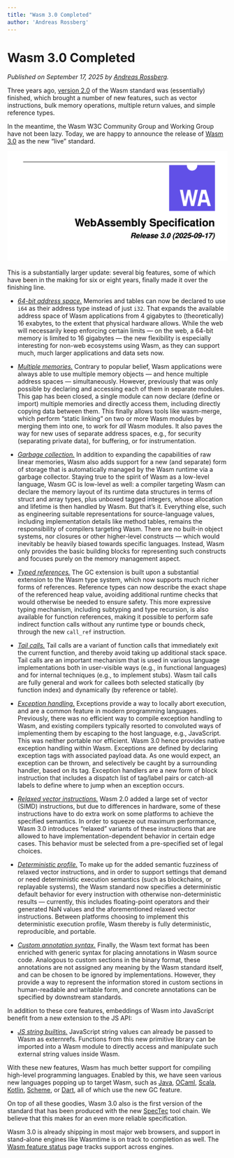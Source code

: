 ```yaml
---
title: "Wasm 3.0 Completed"
author: 'Andreas Rossberg'
---
```


# Wasm 3.0 Completed

_Published on September 17, 2025 by [Andreas Rossberg](https://github.com/rossberg)._

Three years ago, [version 2.0](https://webassembly.org/news/2025-03-20-wasm-2.0/) of the Wasm standard was (essentially) finished, which brought a number of new features, such as vector instructions, bulk memory operations, multiple return values, and simple reference types.

In the meantime, the Wasm W3C Community Group and Working Group have not been lazy. Today, we are happy to announce the release of [Wasm 3.0](https://webassembly.github.io/spec/core/) as the new “live” standard.

![Title page of the WebAssembly Specification, Release 3.0, 2025-09-17](/assets/wasm3_0.png)

This is a substantially larger update: several big features, some of which have been in the making for six or eight years, finally made it over the finishing line.

* [*64-bit address space.*](https://github.com/WebAssembly/spec/blob/wasm-3.0/proposals/memory64/Overview.md) Memories and tables can now be declared to use `i64` as their address type instead of just `i32`. That expands the available address space of Wasm applications from 4 gigabytes to (theoretically) 16 exabytes, to the extent that physical hardware allows. While the web will necessarily keep enforcing certain limits — on the web, a 64-bit memory is limited to 16 gigabytes — the new flexibility is especially interesting for non-web ecosystems using Wasm, as they can support much, much larger applications and data sets now.

<wasm-compat hide-header wasm-feature="memory64"></wasm-compat>

* [*Multiple memories.*](https://github.com/WebAssembly/spec/blob/wasm-3.0/proposals/multi-memory/Overview.md) Contrary to popular belief, Wasm applications were always able to use multiple memory objects — and hence multiple address spaces — simultaneously. However, previously that was only possible by declaring and accessing each of them in separate modules. This gap has been closed, a single module can now declare (define or import) multiple memories and directly access them, including directly copying data between them. This finally allows tools like wasm-merge, which perform “static linking” on two or more Wasm modules by merging them into one, to work for _all_ Wasm modules. It also paves the way for new uses of separate address spaces, e.g., for security (separating private data), for buffering, or for instrumentation.

<wasm-compat hide-header wasm-feature="multiMemory"></wasm-compat>

* [*Garbage collection.*](https://github.com/WebAssembly/spec/blob/wasm-3.0/proposals/gc/Overview.md) In addition to expanding the capabilities of raw linear memories, Wasm also adds support for a new (and separate) form of storage that is automatically managed by the Wasm runtime via a garbage collector. Staying true to the spirit of Wasm as a low-level language, Wasm GC is low-level as well: a compiler targeting Wasm can declare the memory layout of its runtime data structures in terms of struct and array types, plus unboxed tagged integers, whose allocation and lifetime is then handled by Wasm. But that’s it. Everything else, such as engineering suitable representations for source-language values, including implementation details like method tables, remains the responsibility of compilers targeting Wasm. There are no built-in object systems, nor closures or other higher-level constructs — which would inevitably be heavily biased towards specific languages. Instead, Wasm only provides the basic building blocks for representing such constructs and focuses purely on the memory management aspect.

<wasm-compat hide-header wasm-feature="gc"></wasm-compat>

* [*Typed references.*](https://github.com/WebAssembly/spec/blob/wasm-3.0/proposals/function-references/Overview.md) The GC extension is built upon a substantial extension to the Wasm type system, which now supports much richer forms of references. Reference types can now describe the exact shape of the referenced heap value, avoiding additional runtime checks that would otherwise be needed to ensure safety. This more expressive typing mechanism, including subtyping and type recursion, is also available for function references, making it possible to perform safe indirect function calls without any runtime type or bounds check, through the new `call_ref` instruction.

<wasm-compat hide-header wasm-feature="typedFunctionReferences"></wasm-compat>

* [*Tail calls.*](https://github.com/WebAssembly/spec/blob/wasm-3.0/proposals/tail-call/Overview.md) Tail calls are a variant of function calls that immediately exit the current function, and thereby avoid taking up additional stack space. Tail calls are an important mechanism that is used in various language implementations both in user-visible ways (e.g., in functional languages) and for internal techniques (e.g., to implement stubs). Wasm tail calls are fully general and work for callees both selected statically (by function index) and dynamically (by reference or table).

<wasm-compat hide-header wasm-feature="tailCall"></wasm-compat>

* [*Exception handling.*](https://github.com/WebAssembly/spec/blob/wasm-3.0/proposals/exception-handling/Exceptions.md) Exceptions provide a way to locally abort execution, and are a common feature in modern programming languages. Previously, there was no efficient way to compile exception handling to Wasm, and existing compilers typically resorted to convoluted ways of implementing them by escaping to the host language, e.g., JavaScript. This was neither portable nor efficient. Wasm 3.0 hence provides native exception handling within Wasm. Exceptions are defined by declaring exception tags with associated payload data. As one would expect, an exception can be thrown, and selectively be caught by a surrounding handler, based on its tag. Exception handlers are a new form of block instruction that includes a dispatch list of tag/label pairs or catch-all labels to define where to jump when an exception occurs.

<wasm-compat hide-header wasm-feature="exceptionsFinal"></wasm-compat>

* [*Relaxed vector instructions.*](https://github.com/WebAssembly/spec/blob/wasm-3.0/proposals/relaxed-simd/Overview.md) Wasm 2.0 added a large set of vector (SIMD) instructions, but due to differences in hardware, some of these instructions have to do extra work on some platforms to achieve the specified semantics. In order to squeeze out maximum performance, Wasm 3.0 introduces “relaxed” variants of these instructions that are allowed to have implementation-dependent behavior in certain edge cases. This behavior must be selected from a pre-specified set of legal choices.

<wasm-compat hide-header wasm-feature="relaxedSimd"></wasm-compat>

* [*Deterministic profile.*](https://github.com/WebAssembly/profiles/blob/main/proposals/profiles/Overview.md) To make up for the added semantic fuzziness of relaxed vector instructions, and in order to support settings that demand or need deterministic execution semantics (such as blockchains, or replayable systems), the Wasm standard now specifies a deterministic default behavior for every instruction with otherwise non-deterministic results — currently, this includes floating-point operators and their generated NaN values and the aforementioned relaxed vector instructions. Between platforms choosing to implement this deterministic execution profile, Wasm thereby is fully deterministic, reproducible, and portable.

<wasm-compat hide-header wasm-feature="profiles"></wasm-compat>

* [*Custom annotation syntax.*](https://github.com/WebAssembly/spec/blob/wasm-3.0/proposals/annotations/Overview.md) Finally, the Wasm text format has been enriched with generic syntax for placing annotations in Wasm source code. Analogous to custom sections in the binary format, these annotations are not assigned any meaning by the Wasm standard itself, and can be chosen to be ignored by implementations. However, they provide a way to represent the information stored in custom sections in human-readable and writable form, and concrete annotations can be specified by downstream standards.

<wasm-compat hide-header wasm-feature="customAnnotationSyntaxInTheTextFormat"></wasm-compat>

In addition to these core features, embeddings of Wasm into JavaScript benefit from a new extension to the JS API:

* [*JS string builtins.*](https://github.com/WebAssembly/js-string-builtins/blob/main/proposals/js-string-builtins/Overview.md) JavaScript string values can already be passed to Wasm as externrefs. Functions from this new primitive library can be imported into a Wasm module to directly access and manipulate such external string values inside Wasm.

<wasm-compat hide-header wasm-feature="jsStringBuiltins"></wasm-compat>

With these new features, Wasm has much better support for compiling high-level programming languages. Enabled by this, we have seen various new languages popping up to target Wasm, such as [Java](https://github.com/google/j2cl/blob/master/docs/getting-started-j2wasm.md), [OCaml](https://dune.readthedocs.io/en/stable/wasmoo.html), [Scala](https://www.scala-js.org/doc/project/webassembly.html), [Kotlin](https://kotlinlang.org/docs/wasm-overview.html), [Scheme](https://spritely.institute/hoot/), or [Dart](https://dart.dev/web/wasm), all of which use the new GC feature.

On top of all these goodies, Wasm 3.0 also is the first version of the standard that has been produced with the new [SpecTec](https://webassembly.org/news/2025-03-27-spectec/) tool chain. We believe that this makes for an even more reliable specification.

Wasm 3.0 is already shipping in most major web browsers, and support in stand-alone engines like Wasmtime is on track to completion as well. The [Wasm feature status](https://webassembly.org/features/) page tracks support across engines.
